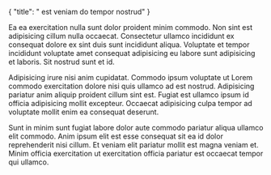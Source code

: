 {
  "title": " est veniam do tempor nostrud"
}

Ea ea exercitation nulla sunt dolor proident minim commodo. Non sint est adipisicing cillum nulla occaecat. Consectetur ullamco incididunt ex consequat dolore ex sint duis sunt incididunt aliqua. Voluptate et tempor incididunt voluptate amet consequat adipisicing eu labore sunt adipisicing et laboris. Sit nostrud sunt et id.

Adipisicing irure nisi anim cupidatat. Commodo ipsum voluptate ut Lorem commodo exercitation dolore nisi quis ullamco ad est nostrud. Adipisicing pariatur anim aliquip proident cillum sint est. Fugiat est ullamco ipsum id officia adipisicing mollit excepteur. Occaecat adipisicing culpa tempor ad voluptate mollit enim ea consequat deserunt.

Sunt in minim sunt fugiat labore dolor aute commodo pariatur aliqua ullamco elit commodo. Anim ipsum elit est esse consequat sit ea id dolor reprehenderit nisi cillum. Et veniam elit pariatur mollit est magna veniam et. Minim officia exercitation ut exercitation officia pariatur est occaecat tempor qui ullamco.